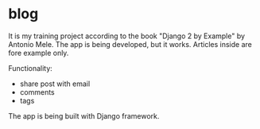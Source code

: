 # blog

It is my training project according to the book "Django 2 by Example" by Antonio Mele. The app is being developed, but it works. Articles inside are fore example only.

Functionality:
- share post with email
- comments
- tags

The app is being built with Django framework.